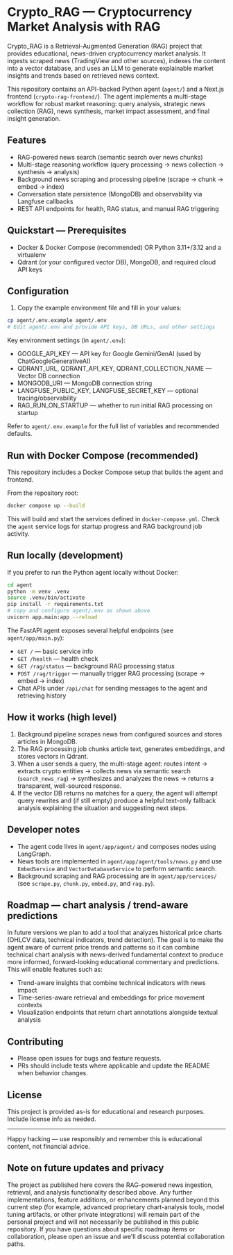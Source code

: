 # Crypto_RAG — Cryptocurrency Market Analysis with RAG

Crypto_RAG is a Retrieval-Augmented Generation (RAG) project that provides educational,
news-driven cryptocurrency market analysis. It ingests scraped news (TradingView and other
sources), indexes the content into a vector database, and uses an LLM to generate
explainable market insights and trends based on retrieved news context.

This repository contains an API-backed Python agent (`agent/`) and a Next.js
frontend (`crypto-rag-frontend/`). The agent implements a multi-stage workflow
for robust market reasoning: query analysis, strategic news collection (RAG),
news synthesis, market impact assessment, and final insight generation.

## Features

- RAG-powered news search (semantic search over news chunks)
- Multi-stage reasoning workflow (query processing → news collection → synthesis → analysis)
- Background news scraping and processing pipeline (scrape → chunk → embed → index)
- Conversation state persistence (MongoDB) and observability via Langfuse callbacks
- REST API endpoints for health, RAG status, and manual RAG triggering

## Quickstart — Prerequisites

- Docker & Docker Compose (recommended) OR Python 3.11+/3.12 and a virtualenv
- Qdrant (or your configured vector DB), MongoDB, and required cloud API keys

## Configuration

1. Copy the example environment file and fill in your values:

```bash
cp agent/.env.example agent/.env
# Edit agent/.env and provide API keys, DB URLs, and other settings
```

Key environment settings (in `agent/.env`):

- GOOGLE_API_KEY — API key for Google Gemini/GenAI (used by ChatGoogleGenerativeAI)
- QDRANT_URL, QDRANT_API_KEY, QDRANT_COLLECTION_NAME — Vector DB connection
- MONGODB_URI — MongoDB connection string
- LANGFUSE_PUBLIC_KEY, LANGFUSE_SECRET_KEY — optional tracing/observability
- RAG_RUN_ON_STARTUP — whether to run initial RAG processing on startup

Refer to `agent/.env.example` for the full list of variables and recommended defaults.

## Run with Docker Compose (recommended)

This repository includes a Docker Compose setup that builds the agent and frontend.

From the repository root:

```bash
docker compose up --build
```

This will build and start the services defined in `docker-compose.yml`. Check the
`agent` service logs for startup progress and RAG background job activity.

## Run locally (development)

If you prefer to run the Python agent locally without Docker:

```bash
cd agent
python -m venv .venv
source .venv/bin/activate
pip install -r requirements.txt
# copy and configure agent/.env as shown above
uvicorn app.main:app --reload
```

The FastAPI agent exposes several helpful endpoints (see `agent/app/main.py`):

- `GET /` — basic service info
- `GET /health` — health check
- `GET /rag/status` — background RAG processing status
- `POST /rag/trigger` — manually trigger RAG processing (scrape → embed → index)
- Chat APIs under `/api/chat` for sending messages to the agent and retrieving history

## How it works (high level)

1. Background pipeline scrapes news from configured sources and stores articles in MongoDB.
2. The RAG processing job chunks article text, generates embeddings, and stores vectors in Qdrant.
3. When a user sends a query, the multi-stage agent: routes intent → extracts crypto entities →
   collects news via semantic search (`search_news_rag`) → synthesizes and analyzes the news →
   returns a transparent, well-sourced response.
4. If the vector DB returns no matches for a query, the agent will attempt query rewrites and
   (if still empty) produce a helpful text-only fallback analysis explaining the situation and
   suggesting next steps.

## Developer notes

- The agent code lives in `agent/app/agent/` and composes nodes using LangGraph.
- News tools are implemented in `agent/app/agent/tools/news.py` and use `EmbedService` and
  `VectorDatabaseService` to perform semantic search.
- Background scraping and RAG processing are in `agent/app/services/` (see `scrape.py`,
  `chunk.py`, `embed.py`, and `rag.py`).

## Roadmap — chart analysis / trend-aware predictions

In future versions we plan to add a tool that analyzes historical price charts (OHLCV data,
technical indicators, trend detection). The goal is to make the agent aware of current
price trends and patterns so it can combine technical chart analysis with news-derived
fundamental context to produce more informed, forward-looking educational commentary and
predictions. This will enable features such as:

- Trend-aware insights that combine technical indicators with news impact
- Time-series-aware retrieval and embeddings for price movement contexts
- Visualization endpoints that return chart annotations alongside textual analysis

## Contributing

- Please open issues for bugs and feature requests.
- PRs should include tests where applicable and update the README when behavior changes.

## License

This project is provided as-is for educational and research purposes. Include license info as needed.

---

Happy hacking — use responsibly and remember this is educational content, not financial advice.

## Note on future updates and privacy

The project as published here covers the RAG-powered news ingestion, retrieval, and analysis
functionality described above. Any further implementations, feature additions, or enhancements
planned beyond this current step (for example, advanced proprietary chart-analysis tools,
model tuning artifacts, or other private integrations) will remain part of the personal project
and will not necessarily be published in this public repository. If you have questions about
specific roadmap items or collaboration, please open an issue and we'll discuss potential
collaboration paths.

